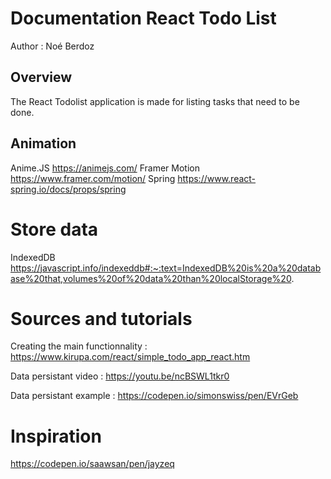 # Documentation React Todo List
Author : Noé Berdoz

## Overview
The React Todolist application is made for listing tasks that need to be done.

## Animation
Anime.JS https://animejs.com/
Framer Motion https://www.framer.com/motion/
Spring https://www.react-spring.io/docs/props/spring

# Store data
IndexedDB
https://javascript.info/indexeddb#:~:text=IndexedDB%20is%20a%20database%20that,volumes%20of%20data%20than%20localStorage%20.


# Sources and tutorials
Creating the main functionnality : 
https://www.kirupa.com/react/simple_todo_app_react.htm

Data persistant video :
https://youtu.be/ncBSWL1tkr0

Data persistant example :
https://codepen.io/simonswiss/pen/EVrGeb

# Inspiration
https://codepen.io/saawsan/pen/jayzeq
